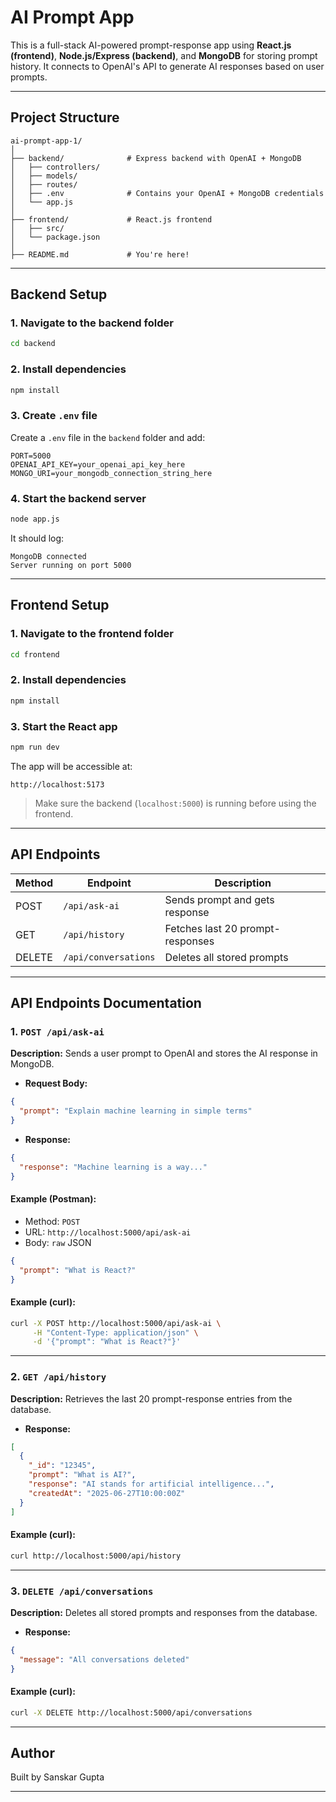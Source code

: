 # AI Prompt App

This is a full-stack AI-powered prompt-response app using **React.js (frontend)**, **Node.js/Express (backend)**, and **MongoDB** for storing prompt history. It connects to OpenAI's API to generate AI responses based on user prompts.

---

##  Project Structure

```
ai-prompt-app-1/
│
├── backend/              # Express backend with OpenAI + MongoDB
│   ├── controllers/
│   ├── models/
│   ├── routes/
│   ├── .env              # Contains your OpenAI + MongoDB credentials
│   └── app.js
│
├── frontend/             # React.js frontend
│   ├── src/
│   └── package.json
│
├── README.md             # You're here!
```

---

##  Backend Setup

### 1. Navigate to the backend folder
```bash
cd backend
```

### 2. Install dependencies
```bash
npm install
```

### 3. Create `.env` file
Create a `.env` file in the `backend` folder and add:

```env
PORT=5000
OPENAI_API_KEY=your_openai_api_key_here
MONGO_URI=your_mongodb_connection_string_here
```

### 4. Start the backend server
```bash
node app.js
```

It should log:
```
MongoDB connected
Server running on port 5000
```

---

##  Frontend Setup

### 1. Navigate to the frontend folder
```bash
cd frontend
```

### 2. Install dependencies
```bash
npm install
```

### 3. Start the React app
```bash
npm run dev
```

The app will be accessible at:
```
http://localhost:5173
```

> Make sure the backend (`localhost:5000`) is running before using the frontend.

---

##  API Endpoints

| Method | Endpoint                | Description                     |
|--------|-------------------------|---------------------------------|
| POST   | `/api/ask-ai`           | Sends prompt and gets response  |
| GET    | `/api/history`          | Fetches last 20 prompt-responses |
| DELETE | `/api/conversations`    | Deletes all stored prompts      |

---

##  API Endpoints Documentation

### 1. `POST /api/ask-ai`
**Description:** Sends a user prompt to OpenAI and stores the AI response in MongoDB.

- **Request Body:**
```json
{
  "prompt": "Explain machine learning in simple terms"
}
```

- **Response:**
```json
{
  "response": "Machine learning is a way..."
}
```

####  Example (Postman):
- Method: `POST`
- URL: `http://localhost:5000/api/ask-ai`
- Body: `raw` JSON
```json
{
  "prompt": "What is React?"
}
```

####  Example (curl):
```bash
curl -X POST http://localhost:5000/api/ask-ai \
     -H "Content-Type: application/json" \
     -d '{"prompt": "What is React?"}'
```

---

### 2. `GET /api/history`
**Description:** Retrieves the last 20 prompt-response entries from the database.

- **Response:**
```json
[
  {
    "_id": "12345",
    "prompt": "What is AI?",
    "response": "AI stands for artificial intelligence...",
    "createdAt": "2025-06-27T10:00:00Z"
  }
]
```

####  Example (curl):
```bash
curl http://localhost:5000/api/history
```

---

### 3. `DELETE /api/conversations`
**Description:** Deletes all stored prompts and responses from the database.

- **Response:**
```json
{
  "message": "All conversations deleted"
}
```

####  Example (curl):
```bash
curl -X DELETE http://localhost:5000/api/conversations
```

---

##  Author
Built by Sanskar Gupta

---